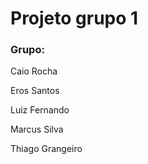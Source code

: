 
<h1>Projeto grupo 1</h1>
  <h3>Grupo:</h2>
  <p>Caio Rocha<p>
  <p>Eros Santos<p>
  <p>Luiz Fernando</p>
  <p>Marcus Silva</p>
  <p>Thiago Grangeiro</p>
  
